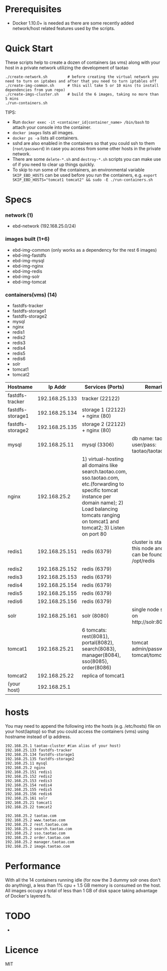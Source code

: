 # Prerequisites #
- Docker 1.10.0+ is needed as there are some recently added network/host related features used by the scripts.

# Quick Start #
These scripts help to create a dozen of containers (as vms) along with your host in a private network utilizing the development of taotao
```
./create-network.sh         # before creating the virtual network you need to turn on iptabes and after that you need to turn iptables off
./create-img-common.sh      # this will take 5 or 10 mins (to install dependencies from yum repo)
./create-imgs-cluster.sh    # build the 6 images, taking no more than 5 mins
./run-containers.sh
```

TIPS: 
- Run `docker exec -it <container_id|container_name> /bin/bash` to attach your console into the container.
- `docker images` lists all images.
- `docker ps -a` lists all containers.
- sshd are also enabled in the containers so that you could ssh to them (`root/password`) in case you access from some other hosts in the private network.
- There are some `delete-*.sh` and `destroy-*.sh` scripts you can make use of if you need to clear up things quickly.
- To skip to run some of the containers, an environmental variable `SKIP_EBD_HOSTS` can be used before you run the containers, e.g. `export SKIP_EBD_HOSTS="tomcat1 tomcat2" && sudo -E ./run-containers.sh`


# Specs #

### network (1) ###
- ebd-network (192.168.25.0/24)

### images built (1+6) ###
- ebd-img-common (only works as a dependency for the rest 6 images)
- ebd-img-fastdfs
- ebd-img-mysql
- ebd-img-nginx
- ebd-img-redis
- ebd-img-solr
- ebd-img-tomcat

### containers(vms) (14) ###
- fastdfs-tracker
- fastdfs-storage1
- fastdfs-storage2
- mysql
- nginx
- redis1
- redis2
- redis3
- redis4
- redis5
- redis6
- solr
- tomcat1
- tomcat2

| Hostname         | Ip Addr          |  Services (Ports)  | Remarks                                             |
| -------------    |------------------|--------------------|-----------------------------------------------------|
| fastdfs-tracker  | 192.168.25.133   | tracker (22122)    |                                                     |
| fastdfs-storage1 | 192.168.25.134   | storage 1 (22122) + nginx (80)      |                                    |
| fastdfs-storage2 | 192.168.25.135   | storage 2 (22122) + nginx (80)      |                                    |
| mysql            | 192.168.25.11    | mysql (3306)       | db name: taotao, user/pass: taotao/taotao           |
| nginx            | 192.168.25.2     | 1) virtual-hosting all domains like search.taotao.com, sso.taotao.com, etc.(forwarding to specific tomcat instance per domain name); 2) Load balancing tomcats ranging on tomcat1 and tomcat2; 3) Listen on port 80   |      |
| redis1           | 192.168.25.151   | redis (6379)      | cluster is started on this node and log can be found in /opt/redis |
| redis2           | 192.168.25.152   | redis (6379)      |                                                     |
| redis3           | 192.168.25.153   | redis (6379)      |                                                     |
| redis4           | 192.168.25.154   | redis (6379)      |                                                     |
| redis5           | 192.168.25.155   | redis (6379)      |                                                     |
| redis6           | 192.168.25.156   | redis (6379)      |                                                     |
| solr             | 192.168.25.161   | solr (8080)       |  single node setup, on http://solr:8080/solr        |
| tomcat1          | 192.168.25.21    | 6 tomcats: rest(8081), portal(8082), search(8083), manager(8084), sso(8085), order(8086)    | tomcat admin/password: tomcat/tomcat     |
| tomcat2          | 192.168.25.22    | replica of tomcat1 |                                                     |
| (your host)      | 192.168.25.1     |                    |                                                     |


# hosts #
You may need to append the following into the hosts (e.g. /etc/hosts) file on your host(laptop) so that you could access the containers (vms) using hostname instead of ip address.

```
192.168.25.1 taotao-cluster #(an alias of your host)
192.168.25.133 fastdfs-tracker
192.168.25.134 fastdfs-storage1
192.168.25.135 fastdfs-storage2
192.168.25.11 mysql
192.168.25.2 nginx
192.168.25.151 redis1
192.168.25.152 redis2
192.168.25.153 redis3
192.168.25.154 redis4
192.168.25.155 redis5
192.168.25.156 redis6
192.168.25.161 solr
192.168.25.21 tomcat1
192.168.25.22 tomcat2

192.168.25.2 taotao.com
192.168.25.2 www.taotao.com
192.168.25.2 rest.taotao.com
192.168.25.2 search.taotao.com
192.168.25.2 sso.taotao.com
192.168.25.2 order.taotao.com
192.168.25.2 manager.taotao.com
192.168.25.2 image.taotao.com
```


# Performance #
With all the 14 containers running idle (for now the 3 dummy solr ones don't do anything), a less than 1% cpu + 1.5 GB memory is consumed on the host. All images occupy a total of less than 1 GB of disk space taking advantage of Docker's layered fs. 

# TODO #
- 

# Licence #
MIT
